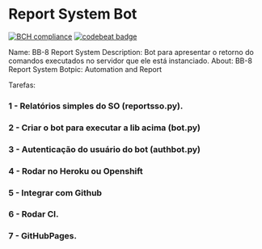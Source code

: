 # Report System Bot

[![BCH compliance](https://bettercodehub.com/edge/badge/afonsoaugusto/report_system_bot?branch=master)](https://bettercodehub.com/)
[![codebeat badge](https://codebeat.co/badges/e7be72b2-8eaf-4427-be95-9250af42d7b3)](https://codebeat.co/projects/github-com-afonsoaugusto-report_system_bot-master)

Name: BB-8 Report System
Description: Bot para apresentar o retorno do comandos executados no servidor que ele está instanciado.
About: BB-8 Report System
Botpic: Automation and Report

Tarefas:

### 1 - Relatórios simples do SO (reportsso.py).
### 2 - Criar o bot para executar a lib acima (bot.py)
### 3 - Autenticação do usuário do bot (authbot.py)
### 4 - Rodar no Heroku ou Openshift
### 5 - Integrar com Github
### 6 - Rodar CI.
### 7 - GitHubPages.
